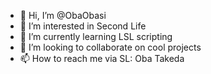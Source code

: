 - 👋 Hi, I’m @ObaObasi
- 👀 I’m interested in Second Life
- 🌱 I’m currently learning LSL scripting
- 💞️ I’m looking to collaborate on cool projects
- 📫 How to reach me via SL: Oba Takeda

<!---
ObaObasi/ObaObasi is a ✨ special ✨ repository because its `README.md` (this file) appears on your GitHub profile.
You can click the Preview link to take a look at your changes.
--->

